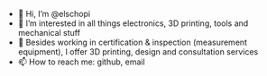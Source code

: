 - 👋 Hi, I’m @elschopi
- 👀 I’m interested in all things electronics, 3D printing, tools and mechanical stuff
- 🌱 Besides working in certification & inspection (measurement equipment), I offer 3D printing, design and consultation services
- 📫 How to reach me: github, email

<!---
elschopi/elschopi is a ✨ special ✨ repository because its `README.md` (this file) appears on your GitHub profile.
You can click the Preview link to take a look at your changes.
--->
